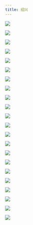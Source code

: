 ```yaml
---
title: 绍兴
---
```


![](https://oss.kinda.info/image/202303251317589.jpeg)

![](https://oss.kinda.info/image/202303251317409.jpeg)

![](https://oss.kinda.info/image/202303251317916.jpeg)

![](https://oss.kinda.info/image/202303251317848.jpeg)

![](https://oss.kinda.info/image/202303251317647.jpeg)

![](https://oss.kinda.info/image/202303251317388.jpeg)

![](https://oss.kinda.info/image/202303251317857.jpeg)

![](https://oss.kinda.info/image/202303251317670.jpeg)

![](https://oss.kinda.info/image/202303251318517.jpeg)

![](https://oss.kinda.info/image/202303251318489.jpeg)

![](https://oss.kinda.info/image/202303251318294.jpeg)

![](https://oss.kinda.info/image/202303251318426.jpeg)

![](https://oss.kinda.info/image/202303251318147.jpeg)

![](https://oss.kinda.info/image/202303251318743.jpeg)

![](https://oss.kinda.info/image/202303251318660.jpeg)

![](https://oss.kinda.info/image/202303251318538.jpeg)

![](https://oss.kinda.info/image/202303251318363.jpeg)

![](https://oss.kinda.info/image/202303251319516.jpeg)

![](https://oss.kinda.info/image/202303251319363.jpeg)

![](https://oss.kinda.info/image/202303251319237.jpeg)

![](https://oss.kinda.info/image/202303251319797.jpeg)

![](https://oss.kinda.info/image/202303251319433.jpeg)